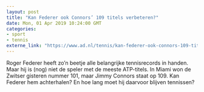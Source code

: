 ```yaml
---
layout: post
title: "Kan Federer ook Connors’ 109 titels verbeteren?"
date: Mon, 01 Apr 2019 10:24:00 GMT
categories: 
- sport 
- tennis 
externe_link: "https://www.ad.nl/tennis/kan-federer-ook-connors-109-titels-verbeteren~acdfddb4/"
---
```


Roger Federer heeft zo’n beetje alle belangrijke tennisrecords in handen. Maar hij is (nog) niet de speler met de meeste ATP-titels. In Miami won de Zwitser gisteren nummer 101, maar Jimmy Connors staat op 109. Kan Federer hem achterhalen? En hoe lang moet hij daarvoor blijven tennissen?
